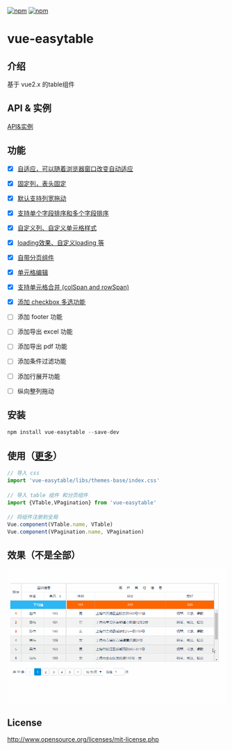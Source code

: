 [![npm](https://img.shields.io/npm/v/vue-easytable.svg)](https://www.npmjs.com/package/vue-easytable)
[![npm](https://img.shields.io/npm/l/vue-easytable.svg?maxAge=2592000)](http://www.opensource.org/licenses/mit-license.php)

# vue-easytable


## 介绍
基于 vue2.x 的table组件

## API & 实例
[API&实例](http://doc.huangsw.com/vue-easytable/app.html#/table)

## 功能
- [x] [自适应，可以随着浏览器窗口改变自动适应](http://doc.huangsw.com/vue-easytable/app.html#/table?anchor=table-simple-table-resize)
- [x] [固定列，表头固定](http://doc.huangsw.com/vue-easytable/app.html#/table?anchor=table-frozen-title-columns)  
- [x] [默认支持列宽拖动](http://doc.huangsw.com/vue-easytable/app.html#/table?anchor=table-basic-no-table-width)
- [x] [支持单个字段排序和多个字段排序](http://doc.huangsw.com/vue-easytable/app.html#/table?anchor=table-sort-by-single-columns)
- [x] [自定义列、自定义单元格样式](http://doc.huangsw.com/vue-easytable/app.html#/table?anchor=table-custom-columns)  
- [x] [loading效果、自定义loading 等](http://doc.huangsw.com/vue-easytable/app.html#/table?anchor=table-loading-and-error-content)
- [x] [自带分页组件](http://doc.huangsw.com/vue-easytable/app.html#/pagination)  
- [x] [单元格编辑](http://doc.huangsw.com/vue-easytable/app.html#/table?anchor=table-cell-edit)
- [x] [支持单元格合并 (colSpan and rowSpan)](http://doc.huangsw.com/vue-easytable/app.html#/table?anchor=table-cell-merge)
- [x] [添加 checkbox 多选功能](http://doc.huangsw.com/vue-easytable/app.html#/table?anchor=table-selection-advanced)
- [ ] 添加 footer 功能  
- [ ] 添加导出 excel 功能  
- [ ] 添加导出 pdf 功能  
- [ ] 添加条件过滤功能  
- [ ] 添加行展开功能  
- [ ] 纵向整列拖动
   

## 安装

```javascript
npm install vue-easytable --save-dev
```

## 使用（[更多](http://doc.huangsw.com/vue-easytable/app.html)）


```javascript
// 导入 css
import 'vue-easytable/libs/themes-base/index.css'

// 导入 table 组件 和分页组件
import {VTable,VPagination} from 'vue-easytable'

// 将组件注册到全局
Vue.component(VTable.name, VTable)
Vue.component(VPagination.name, VPagination)
```

## 效果（不是全部）
![vue-easytable](./examples/images/vue-easytable.gif)


## License
http://www.opensource.org/licenses/mit-license.php





